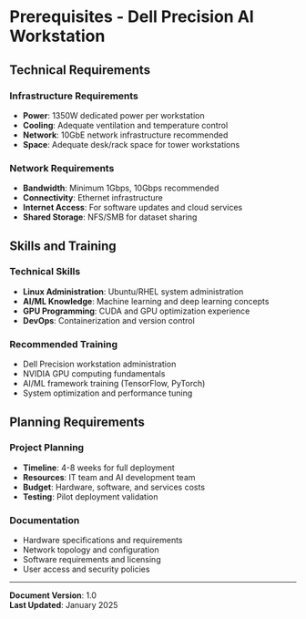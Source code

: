 # Prerequisites - Dell Precision AI Workstation

## Technical Requirements

### Infrastructure Requirements
- **Power**: 1350W dedicated power per workstation
- **Cooling**: Adequate ventilation and temperature control
- **Network**: 10GbE network infrastructure recommended
- **Space**: Adequate desk/rack space for tower workstations

### Network Requirements
- **Bandwidth**: Minimum 1Gbps, 10Gbps recommended
- **Connectivity**: Ethernet infrastructure
- **Internet Access**: For software updates and cloud services
- **Shared Storage**: NFS/SMB for dataset sharing

## Skills and Training

### Technical Skills
- **Linux Administration**: Ubuntu/RHEL system administration
- **AI/ML Knowledge**: Machine learning and deep learning concepts
- **GPU Programming**: CUDA and GPU optimization experience
- **DevOps**: Containerization and version control

### Recommended Training
- Dell Precision workstation administration
- NVIDIA GPU computing fundamentals
- AI/ML framework training (TensorFlow, PyTorch)
- System optimization and performance tuning

## Planning Requirements

### Project Planning
- **Timeline**: 4-8 weeks for full deployment
- **Resources**: IT team and AI development team
- **Budget**: Hardware, software, and services costs
- **Testing**: Pilot deployment validation

### Documentation
- Hardware specifications and requirements
- Network topology and configuration
- Software requirements and licensing
- User access and security policies

---

**Document Version**: 1.0  
**Last Updated**: January 2025
